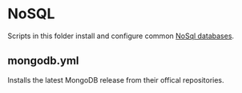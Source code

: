 NoSQL
=====

Scripts in this folder install and configure common [NoSql databases](https://www.digitalocean.com/community/tutorials/a-comparison-of-nosql-database-management-systems-and-models).

mongodb.yml
---------------

Installs the latest MongoDB release from their offical repositories.